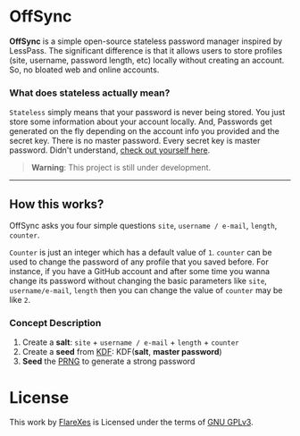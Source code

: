 # OffSync

**OffSync** is a simple open-source stateless password manager inspired by LessPass. The significant difference is that it allows users to store profiles (site, username, password length, etc) locally without creating an account. So, no bloated web and online accounts.

### What does stateless actually mean?
`Stateless` simply means that your password is never being stored. You just store some information about your account locally. And, Passwords get generated on the fly depending on the account info you provided and the secret key. There is no master password. Every secret key is master password. Didn't understand, [check out yourself here](https://www.lesspass.com/).

> **Warning**: This project is still under development.

---
## How this works?
OffSync asks you four simple questions `site`, `username / e-mail`, `length`, `counter`.

`Counter` is just an integer which has a default value of `1`. `counter` can be used to change the password of any profile that you saved before. For instance, if you have a GitHub account and after some time you wanna change its password without changing the basic parameters like `site`, `username/e-mail`, `length` then you can change the value of `counter` may be like `2`.

### Concept Description
1. Create a **salt**: `site` + `username / e-mail` + `length` + `counter`
2. Create a **seed** from [KDF](https://en.wikipedia.org/wiki/Key_derivation_function): KDF(**salt**, **master password**)
3. **Seed** the [PRNG](https://en.wikipedia.org/wiki/Pseudorandom_number_generator) to generate a strong password

# License
This work by [FlareXes](https://github.com/FlareXes) is Licensed under the terms of [GNU GPLv3](LICENSE).
